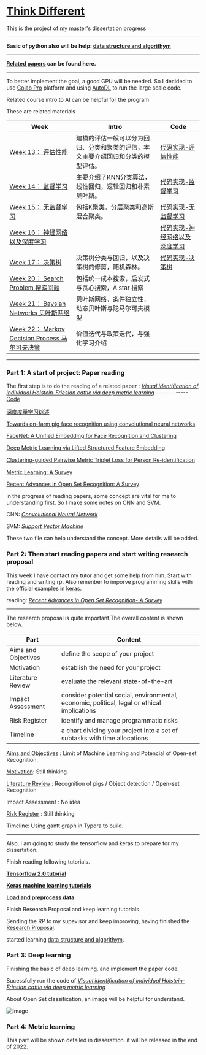 # [Think Different](https://gwt9970161.github.io/Think-Different/)
This is the project of my master's dissertation progress

--------------------------------------------------------------------------------------------------------------------------------

**Basic of python also will be help: [data structure and algorithym](https://gwt9970161.github.io/Data-structue-and-algorithym-python/)**

--------------------------------------------------------------------------------------------------------------------------------

**[Related papers](https://github.com/gwt9970161/awesome_OpenSetRecognition_list#tutorials) can be found here.**


--------------------------------------------------------------------------------------------------------------------------------

To better implement the goal, a good GPU will be needed. So I decided to use [Colab Pro](https://colab.research.google.com/drive/1zt7mPrb9sfU2ZC4vIa5Ns-JOsmyqtL97) platform and using [AutoDL](https://www.gpuhub.com/home) to run the large scale code.


Related course intro to AI can be helpful for the program

These are related materials

|Week|Intro|Code|
|-|-|-|
|[Week 13： 评估性能](https://sore-provelone-d45.notion.site/Week-13-66db51f4ffa84fe4adadf1c03cc8cfcc) |建模的评估一般可以分为回归、分类和聚类的评估，本文主要介绍回归和分类的模型评估。|[代码实现-评估性能](https://colab.research.google.com/github/gwt9970161/Introduction-to-AI/blob/main/Worksheet%201%20Week%2013%20Answers.ipynb)|
|[Week 14： 监督学习](https://sore-provelone-d45.notion.site/Week-14-6400360c8c5740f28fa99129be31f2b3)|主要介绍了KNN分类算法，线性回归，逻辑回归和朴素贝叶斯。|[代码实现-监督学习](https://colab.research.google.com/github/gwt9970161/Introduction-to-AI/blob/main/Worksheet%202%20Week%2014%20Answers.ipynb)|
|[Week 15： 无监督学习](https://sore-provelone-d45.notion.site/Week-15-91113eea12d84cc38c410bb1a390e108)|包括K聚类，分层聚类和高斯混合聚类。|[代码实现-无监督学习](https://colab.research.google.com/github/gwt9970161/Introduction-to-AI/blob/main/Worksheet%203%20Week%2015%20Answers(1).ipynb)|
|[Week 16： 神经网络以及深度学习](https://gwt9970161.github.io/Introduction-to-AI/#:~:text=week%2016%3A%20Neural%20Networks)||[代码实现-神经网络以及深度学习](https://colab.research.google.com/github/gwt9970161/Introduction-to-AI/blob/main/Worksheet%204%20Week%2016%20answers.ipynb)|
|[Week 17： 决策树](https://sore-provelone-d45.notion.site/Week-17-Decision-trees-e2af38b637a343c1ad3dc184d8b77919)|决策树分类与回归，以及决策树的修剪，随机森林。|[代码实现-决策树](https://colab.research.google.com/drive/1WCS507kvm-1aqEvy15hr19dIrc89K-Ll)|
|[Week 20： Search Problem 搜索问题](https://sore-provelone-d45.notion.site/Week-20-Search-problem-9a8b4ccf17b14a28b69fdc97d6bc2a90)|包括统一成本搜索，启发式与贪心搜索，A star 搜索||
|[Week 21： Baysian Networks 贝叶斯网络](https://sore-provelone-d45.notion.site/Week-21-Bayesian-Networks-12cb5947e23c4d5d93aaabd99cff4bc1)|贝叶斯网络，条件独立性，动态贝叶斯与隐马尔可夫模型||
|[Week 22： Markov Decision Process 马尔可夫决策](https://sore-provelone-d45.notion.site/Week-22-Markov-Decision-Process-d9ffd14fec934582bab6fe455b2015a7)|价值迭代与政策迭代，与强化学习介绍||

--------------------------------------------------------------------------------------------------------------------------------

### Part 1:  A start of project: Paper reading

The first step is to do the reading of a related paper :
[*Visual identification of individual Holstein-Friesian cattle via deep metric learning*](https://github.com/gwt9970161/Great-Project-/blob/main/1.%20Visual%20identification%20of%20individual%20Holstein-Friesian%20cattle%20via%20deep%20metric%20learning.pdf)
-------------[Code](https://github.com/CWOA/MetricLearningIdentification)

[深度度量学习综述](http://html.rhhz.net/tis/html/201906045.htm)

[Towards on-farm pig face recognition using convolutional neural networks](https://www.sciencedirect.com/science/article/pii/S0166361517304992)

[FaceNet: A Unified Embedding for Face Recognition and Clustering](https://arxiv.org/abs/1503.03832)

[Deep Metric Learning via Lifted Structured Feature Embedding](https://arxiv.org/abs/1511.06452)

[Clustering-guided Pairwise Metric Triplet Loss for Person Re-identiﬁcation](https://ieeexplore.ieee.org/abstract/document/9698102)

[Metric Learning: A Survey](https://ieeexplore.ieee.org/abstract/document/8186753)

[Recent Advances in Open Set Recognition: A Survey](https://arxiv.org/abs/1811.08581)


in the progress of reading papers, some concept are vital for me to understanding first.
So I make some notes on CNN and SVM.

CNN: [*Convolutional Neural Network*](https://github.com/gwt9970161/Great-Project-/blob/main/%E5%8D%B7%E7%A7%AF%E7%A5%9E%E7%BB%8F%E7%BD%91%E7%BB%9C%E8%AF%A6%E8%A7%A3.md)

SVM: [*Support Vector Machine*](https://github.com/gwt9970161/Great-Project-/blob/main/%E6%94%AF%E6%8C%81%E5%90%91%E9%87%8F%E6%9C%BA.md)

These two file can help understand the concept. More details will be added.


### Part 2:  Then start reading papers and start writing research proposal

This week I have contact my tutor and get some help from him. Start with reading and writing rp. Also remenber to imporve programming skills with the official examples in [keras](https://keras.io/examples/).

reading: [*Recent Advances in Open Set Recognition- A Survey* ](https://github.com/gwt9970161/Great-Project-/blob/main/2.%20Recent%20Advances%20in%20Open%20Set%20Recognition-%20A%20%20Survey.pdf)

--------------------------------------------------------------------------------------------------------------------------------
The research proposal is quite important.The overall content is shown below.

|  Part | Content | 
| ----- | ------- | 
| Aims and Objectives | define the scope of your project |
| Motivation | establish the need for your project | 
| Literature Review | evaluate the relevant state-of-the-art | 
| Impact Assessment | consider potential social, environmental, economic, political, legal or  ethical implications | 
| Risk Register | identify and manage programmatic risks | 
| Timeline | a chart dividing your project into a set of subtasks with time allocations | 

[Aims and Objectives](https://patthomson.net/2014/06/09/aims-and-objectives-whats-the-difference/) : Limit of Machine Learning and Potencial of Open-set Recognition.

[Motivation](read://https_www.bloodraynebetrayal.com/?url=https%3A%2F%2Fwww.bloodraynebetrayal.com%2Fsuzanna-escobar%2Fhow-to-write-better%2Fwhat-is-the-motivation-in-research%2F): Still thinking

[Literature Review](https://www.scribbr.com/dissertation/literature-review/) : Recognition of pigs / Object detection / Open-set Recognition

Impact Assessment : No idea

[Risk Register](https://www.indeed.com/hire/c/info/project-risk-registers#:~:text=Example%201%3A%20%20%20Risk%20identifier%20%20,%20%20Low%20%20%20Project%20sponsor%20) : Still thinking

Timeline: Using gantt graph in Typora to build.

--------------------------------------------------------------------------------------------------------------------------------

Also, I am going to study the tensorflow and keras to prepare for my dissertation. 

Finish reading following tutorials.

[**Tensorflow 2.0 tutorial**](https://www.tensorflow.org/tutorials/quickstart/beginner) 

[**Keras machine learning tutorials**](https://www.tensorflow.org/tutorials/keras/classification)

[**Load and preprocess data**](https://www.tensorflow.org/tutorials/load_data/images)

Finish Research Proposal and keep learning tutorials

Sending the RP to my supevisor and keep improving, having finished the [Research Proposal](https://github.com/gwt9970161/Think-Different/blob/main/RP_Bristol_%20Wentao%20Gao.pdf).

started learning [data structure and algorithym](https://gwt9970161.github.io/Data-structue-and-algorithym-python/).


### Part 3: Deep learning 

Finishing the basic of deep learning. and implement the paper code.


Sucessfully run the code of [*Visual identification of individual Holstein-Friesian cattle via deep metric learning*](https://github.com/gwt9970161/Great-Project-/blob/main/1.%20Visual%20identification%20of%20individual%20Holstein-Friesian%20cattle%20via%20deep%20metric%20learning.pdf)

About Open Set classification, an image will be helpful for understand.

![image](https://user-images.githubusercontent.com/77952995/179427143-d8bfdf30-0286-41f5-9ce0-0e96d178c19c.png)

### Part 4: Metric learning

This part will be shown detailed in disserattion. it will be released in the end of 2022.


